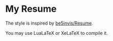 # My Resume

The style is inspired by [be5invis/Resume](https://github.com/be5invis/Resume).

You may use LuaLaTeX or XeLaTeX to compile it.
